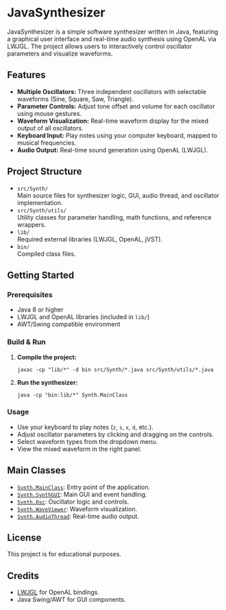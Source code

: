 # JavaSynthesizer

JavaSynthesizer is a simple software synthesizer written in Java, featuring a graphical user interface and real-time audio synthesis using OpenAL via LWJGL. The project allows users to interactively control oscillator parameters and visualize waveforms.

## Features

- **Multiple Oscillators:** Three independent oscillators with selectable waveforms (Sine, Square, Saw, Triangle).
- **Parameter Controls:** Adjust tone offset and volume for each oscillator using mouse gestures.
- **Waveform Visualization:** Real-time waveform display for the mixed output of all oscillators.
- **Keyboard Input:** Play notes using your computer keyboard, mapped to musical frequencies.
- **Audio Output:** Real-time sound generation using OpenAL (LWJGL).

## Project Structure

- `src/Synth/`  
  Main source files for synthesizer logic, GUI, audio thread, and oscillator implementation.
- `src/Synth/utils/`  
  Utility classes for parameter handling, math functions, and reference wrappers.
- `lib/`  
  Required external libraries (LWJGL, OpenAL, jVST).
- `bin/`  
  Compiled class files.

## Getting Started

### Prerequisites

- Java 8 or higher
- LWJGL and OpenAL libraries (included in `lib/`)
- AWT/Swing compatible environment

### Build & Run

1. **Compile the project:**
   ```
   javac -cp "lib/*" -d bin src/Synth/*.java src/Synth/utils/*.java
   ```

2. **Run the synthesizer:**
   ```
   java -cp "bin:lib/*" Synth.MainClass
   ```

### Usage

- Use your keyboard to play notes (`z`, `s`, `x`, `d`, etc.).
- Adjust oscillator parameters by clicking and dragging on the controls.
- Select waveform types from the dropdown menu.
- View the mixed waveform in the right panel.

## Main Classes

- [`Synth.MainClass`](src/Synth/MainClass.java): Entry point of the application.
- [`Synth.SynthGUI`](src/Synth/SynthGUI.java): Main GUI and event handling.
- [`Synth.Osc`](src/Synth/Osc.java): Oscillator logic and controls.
- [`Synth.WaveViewer`](src/Synth/WaveViewer.java): Waveform visualization.
- [`Synth.AudioThread`](src/Synth/AudioThread.java): Real-time audio output.

## License

This project is for educational purposes.

## Credits

- [LWJGL](https://www.lwjgl.org/) for OpenAL bindings.
- Java Swing/AWT for GUI components.

